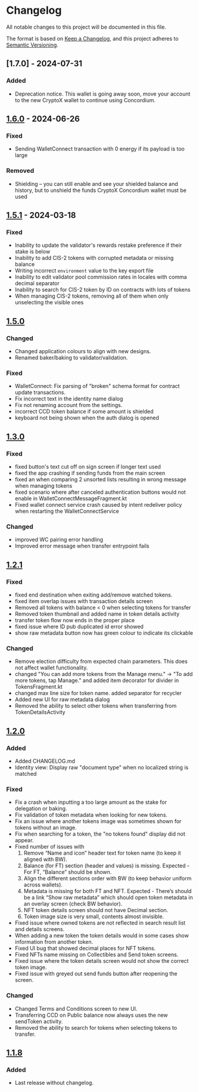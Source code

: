 # Changelog

All notable changes to this project will be documented in this file.

The format is based on [Keep a Changelog](https://keepachangelog.com/en/1.0.0/),
and this project adheres to [Semantic Versioning](https://semver.org/spec/v2.0.0.html).

## [1.7.0] - 2024-07-31

### Added

- Deprecation notice. This wallet is going away soon,
  move your account to the new CryptoX wallet to continue using Concordium.

## [1.6.0] - 2024-06-26

### Fixed

- Sending WalletConnect transaction with 0 energy if its payload is too large

### Removed

- Shielding – you can still enable and see your shielded balance and history,
  but to unshield the funds CryptoX Concordium wallet must be used

## [1.5.1] - 2024-03-18

### Fixed

- Inability to update the validator's rewards restake preference if their stake is below
- Inability to add CIS-2 tokens with corrupted metadata or missing balance
- Writing incorrect `environment` value to the key export file
- Inability to edit validator pool commission rates in locales with comma decimal separator
- Inability to search for CIS-2 token by ID on contracts with lots of tokens
- When managing CIS-2 tokens, removing all of them when only unselecting the visible ones

## [1.5.0]

### Changed

- Changed application colours to align with new designs.
- Renamed baker/baking to validator/validation.

### Fixed

- WalletConnect: Fix parsing of "broken" schema format for contract update transactions.
- Fix incorrect text in the identity name dialog
- Fix not renaming account from the settings.
- incorrect CCD token balance if some amount is shielded
- keyboard not being shown when the auth dialog is opened

## [1.3.0]

### Fixed

- fixed button's text cut off on sign screen if longer text used
- fixed the app crashing if sending funds from the main screen
- fixed an when comparing 2 unsorted lists resulting in wrong message when managing tokens
- fixed scenario where after canceled authentication buttons would not enable in
  WalletConnectMessageFragment.kt
- Fixed wallet connect service crash caused by intent redeliver policy when restarting the
  WalletConnectService

### Changed

- improved WC pairing error handling
- Improved error message when transfer entrypoint fails

## [1.2.1]

### Fixed

- fixed end destination when exiting add/remove watched tokens.
- fixed item overlap issues with transaction details screen
- Removed all tokens with balance < 0 when selecting tokens for transfer
- Removed token thumbnail and added name in token details activity
- transfer token flow now ends in the proper place
- fixed issue where ID pub duplicated id error showed
- show raw metadata button now has green colour to indicate its clickable

### Changed

- Remove election difficulty from expected chain parameters. This does not
  affect wallet functionality.
- changed "You can add more tokens from the Manage menu." -> "To add more tokens, tap Manage." and
  added item decorator for divider in TokensFragment.kt
- changed max line size for token name. added separator for recycler
- Added new UI for raw metadata dialog
- Removed the ability to select other tokens when transferring from TokenDetailsActivity

## [1.2.0]

### Added

- Added CHANGELOG.md
- Identity view: Display raw "document type" when no localized string is matched

### Fixed

- Fix a crash when inputting a too large amount as the stake for delegation or baking.
- Fix validation of token metadata when looking for new tokens.
- Fix an issue where another tokens image was sometimes shown for tokens without an image.
- Fix when searching for a token, the "no tokens found" display did not appear.
- Fixed number of issues with
    1. Remove “Name and icon” header text for token name (to keep it aligned with BW).
    2. Balance (for FT) section (header and values) is missing. Expected - For FT, “Balance” should
       be shown.
    3. Align the different sections order with BW (to keep behavior uniform across wallets).
    4. Metadata is missing for both FT and NFT. Expected - There’s should be a link “Show raw
       metadata” which should open token metadata in an overlay screen (check BW behavior).
    5. NFT token details screen should not have Decimal section.
    6. Token image size is very small, contents almost invisible.
- Fixed issue where owned tokens are not reflected in search result list and details screens.
- When adding a new token the token details would in some cases show information from another token.
- Fixed UI bug that showed decimal places for NFT tokens.
- Fixed NFTs name missing on Collectibles and Send token screens.
- Fixed issue where the token details screen would not show the correct token image.
- Fixed issue with greyed out send funds button after reopening the screen.

### Changed

- Changed Terms and Conditions screen to new UI.
- Transferring CCD on Public balance now always uses the new sendToken activity.
- Removed the ability to search for tokens when selecting tokens to transfer.

## [1.1.8]

### Added

- Last release without changelog.

[Unreleased]: https://github.com/Concordium/concordium-reference-wallet-android/compare/1.6.0...HEAD

[1.6.0]: https://github.com/Concordium/concordium-reference-wallet-android/compare/1.5.1...1.6.0

[1.5.1]: https://github.com/Concordium/concordium-reference-wallet-android/compare/1.5.0...1.5.1

[1.5.0]: https://github.com/Concordium/concordium-reference-wallet-android/compare/1.3.0...1.5.0

[1.3.0]: https://github.com/Concordium/concordium-reference-wallet-android/compare/1.2.1...1.3.0

[1.2.1]: https://github.com/Concordium/concordium-reference-wallet-android/compare/1.2.0...1.2.1

[1.2.0]: https://github.com/Concordium/concordium-reference-wallet-android/compare/1.1.8...1.2.0

[1.1.8]: https://github.com/Concordium/concordium-reference-wallet-android/tree/1.1.8
